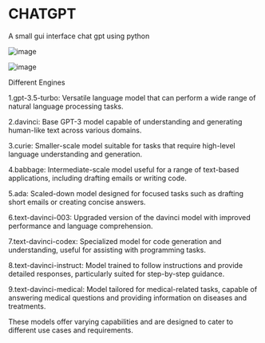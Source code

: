 # CHATGPT
A small gui interface  chat gpt using python 

![image](https://github.com/rohanmatt/CHATGPT/assets/77683536/8c4b4742-f271-4709-90f9-348b370e72b0)

![image](https://github.com/rohanmatt/CHATGPT/assets/77683536/cc694316-5586-4f7b-a3c0-e872bb846d62)


Different Engines

1.gpt-3.5-turbo: Versatile language model that can perform a wide range of natural language processing tasks.

2.davinci: Base GPT-3 model capable of understanding and generating human-like text across various domains.

3.curie: Smaller-scale model suitable for tasks that require high-level language understanding and generation.

4.babbage: Intermediate-scale model useful for a range of text-based applications, including drafting emails or writing code.

5.ada: Scaled-down model designed for focused tasks such as drafting short emails or creating concise answers.

6.text-davinci-003: Upgraded version of the davinci model with improved performance and language comprehension.

7.text-davinci-codex: Specialized model for code generation and understanding, useful for assisting with programming tasks.

8.text-davinci-instruct: Model trained to follow instructions and provide detailed responses, particularly suited for step-by-step guidance.

9.text-davinci-medical: Model tailored for medical-related tasks, capable of answering medical questions and providing information on diseases and treatments.

These models offer varying capabilities and are designed to cater to different use cases and requirements.




